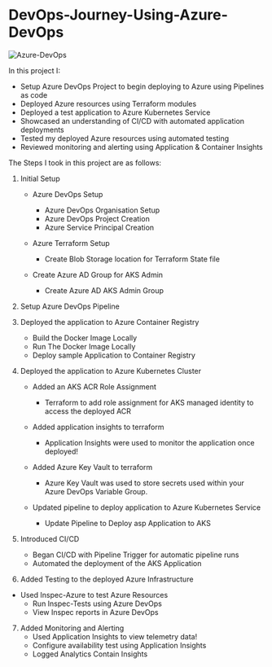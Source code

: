 # DevOps-Journey-Using-Azure-DevOps

![Azure-DevOps](https://imgur.com/J2F5qPP.png)

In this project I:
- Setup Azure DevOps Project to begin deploying to Azure using Pipelines as code
- Deployed Azure resources using Terraform modules
- Deployed a test application to Azure Kubernetes Service 
- Showcased an understanding of CI/CD with automated application deployments
- Tested my deployed Azure resources using automated testing
- Reviewed monitoring and alerting using Application & Container Insights

The Steps I took in this project are as follows:

1. Initial Setup
   - Azure DevOps Setup
     - Azure DevOps Organisation Setup
     - Azure DevOps Project Creation
     - Azure Service Principal Creation

   - Azure Terraform Setup
     - Create Blob Storage location for Terraform State file

   - Create Azure AD Group for AKS Admin
     - Create Azure AD AKS Admin Group

2. Setup Azure DevOps Pipeline

3. Deployed the application to Azure Container Registry
     - Build the Docker Image Locally
     - Run The Docker Image Locally
     - Deploy sample Application to Container Registry

4. Deployed the application to Azure Kubernetes Cluster
   - Added an AKS ACR Role Assignment
     - Terraform to add role assignment for AKS managed identity to access the deployed ACR

   - Added application insights to terraform
     - Application Insights were used to monitor the application once deployed!

   - Added Azure Key Vault to terraform
     - Azure Key Vault was used to store secrets used within your Azure DevOps Variable Group.

   - Updated pipeline to deploy application to Azure Kubernetes Service
     - Update Pipeline to Deploy asp Application to AKS

5. Introduced CI/CD
   - Began CI/CD with Pipeline Trigger for automatic pipeline runs
   - Automated the deployment of the AKS Application

6. Added Testing to the deployed Azure Infrastructure
  - Used Inspec-Azure to test Azure Resources
     - Run Inspec-Tests using Azure DevOps
     - View Inspec reports in Azure DevOps


7. Added Monitoring and Alerting
   - Used Application Insights to view telemetry data!
   - Configure availability test using Application Insights
   - Logged Analytics Contain Insights


